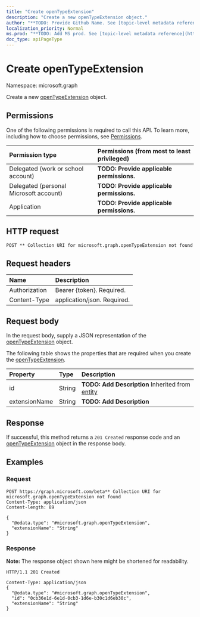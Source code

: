 ```yaml
---
title: "Create openTypeExtension"
description: "Create a new openTypeExtension object."
author: "**TODO: Provide Github Name. See [topic-level metadata reference](https://msgo.azurewebsites.net/add/document/guidelines/metadata.html#topic-level-metadata)**"
localization_priority: Normal
ms.prod: "**TODO: Add MS prod. See [topic-level metadata reference](https://msgo.azurewebsites.net/add/document/guidelines/metadata.html#topic-level-metadata)**"
doc_type: apiPageType
---
```


# Create openTypeExtension
Namespace: microsoft.graph

Create a new [openTypeExtension](../resources/opentypeextension.md) object.

## Permissions
One of the following permissions is required to call this API. To learn more, including how to choose permissions, see [Permissions](/graph/permissions-reference).

|Permission type|Permissions (from most to least privileged)|
|:---|:---|
|Delegated (work or school account)|**TODO: Provide applicable permissions.**|
|Delegated (personal Microsoft account)|**TODO: Provide applicable permissions.**|
|Application|**TODO: Provide applicable permissions.**|

## HTTP request

<!-- {
  "blockType": "ignored"
}
-->
``` http
POST ** Collection URI for microsoft.graph.openTypeExtension not found
```

## Request headers
|Name|Description|
|:---|:---|
|Authorization|Bearer {token}. Required.|
|Content-Type|application/json. Required.|

## Request body
In the request body, supply a JSON representation of the [openTypeExtension](../resources/opentypeextension.md) object.

The following table shows the properties that are required when you create the [openTypeExtension](../resources/opentypeextension.md).

|Property|Type|Description|
|:---|:---|:---|
|id|String|**TODO: Add Description** Inherited from [entity](../resources/entity.md)|
|extensionName|String|**TODO: Add Description**|



## Response

If successful, this method returns a `201 Created` response code and an [openTypeExtension](../resources/opentypeextension.md) object in the response body.

## Examples

### Request
<!-- {
  "blockType": "request",
  "name": "create_opentypeextension_from_"
}
-->
``` http
POST https://graph.microsoft.com/beta** Collection URI for microsoft.graph.openTypeExtension not found
Content-Type: application/json
Content-length: 89

{
  "@odata.type": "#microsoft.graph.openTypeExtension",
  "extensionName": "String"
}
```


### Response
**Note:** The response object shown here might be shortened for readability.
<!-- {
  "blockType": "response",
  "truncated": true,
  "@odata.type": "microsoft.graph.openTypeExtension"
}
-->
``` http
HTTP/1.1 201 Created

Content-Type: application/json
{
  "@odata.type": "#microsoft.graph.openTypeExtension",
  "id": "0cb36e1d-6e1d-0cb3-1d6e-b30c1d6eb30c",
  "extensionName": "String"
}
```

